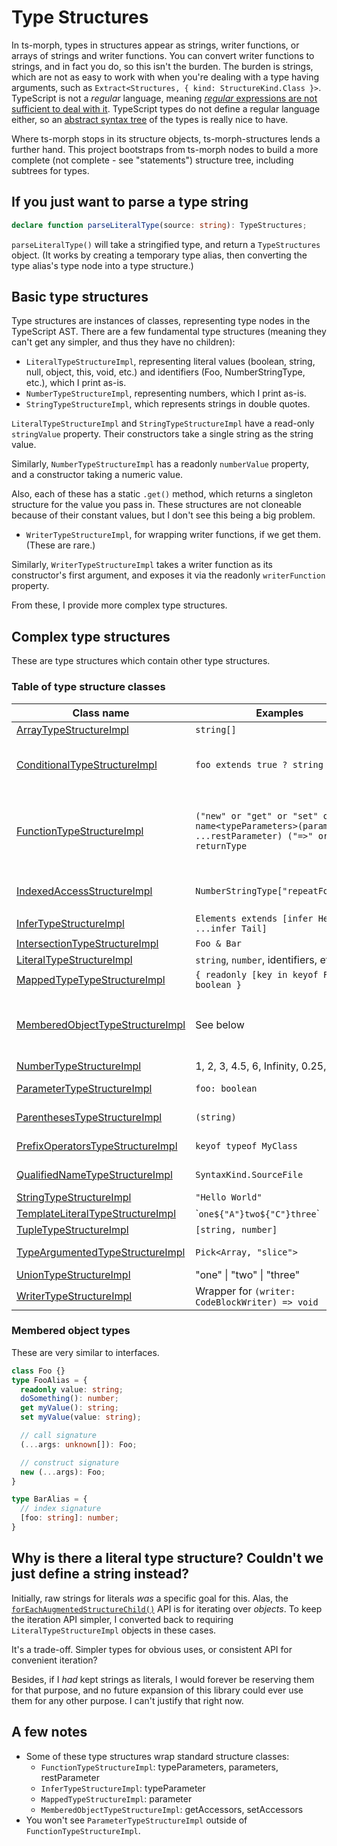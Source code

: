 # Type Structures

In ts-morph, types in structures appear as strings, writer functions, or arrays of strings and writer functions.  You can convert writer functions to strings, and in fact you do, so this isn't the burden.  The burden is strings, which are not as easy to work with when you're dealing with a type having arguments, such as `Extract<Structures, { kind: StructureKind.Class }>`.  TypeScript is not a _regular_ language, meaning [_regular_ expressions are not sufficient to deal with it](https://www3.cs.stonybrook.edu/~cse350/slides/pumping.pdf).  TypeScript types do not define a regular language either, so an [abstract syntax tree](https://en.wikipedia.org/wiki/Abstract_syntax_tree) of the types is really nice to have.

Where ts-morph stops in its structure objects, ts-morph-structures lends a further hand.  This project bootstraps from ts-morph nodes to build a more complete (not complete - see "statements") structure tree, including subtrees for types.

## If you just want to parse a type string

```typescript
declare function parseLiteralType(source: string): TypeStructures;
```

`parseLiteralType()` will take a stringified type, and return a `TypeStructures` object.  (It works by creating a temporary type alias, then converting the type alias's type node into a type structure.)

## Basic type structures

Type structures are instances of classes, representing type nodes in the TypeScript AST.  There are a few fundamental type structures (meaning they can't get any simpler, and thus they have no children):

- `LiteralTypeStructureImpl`, representing literal values (boolean, string, null, object, this, void, etc.) and identifiers (Foo, NumberStringType, etc.), which I print as-is.
- `NumberTypeStructureImpl`, representing numbers, which I print as-is.
- `StringTypeStructureImpl`, which represents strings in double quotes.

`LiteralTypeStructureImpl` and `StringTypeStructureImpl` have a read-only `stringValue` property.  Their constructors take a single string as the string value.  

Similarly, `NumberTypeStructureImpl` has a readonly `numberValue` property, and a constructor taking a numeric value.

Also, each of these has a static `.get()` method, which returns a singleton structure for the value you pass in.  These structures are not cloneable because of their constant values, but I don't see this being a big problem.

- `WriterTypeStructureImpl`, for wrapping writer functions, if we get them.  (These are rare.)

Similarly, `WriterTypeStructureImpl` takes a writer function as its constructor's first argument, and exposes it via the readonly `writerFunction` property.

From these, I provide more complex type structures.

## Complex type structures

These are type structures which contain other type structures.

### Table of type structure classes

| Class name | Examples | Key properties |
|------------|----------|----------------|
| [ArrayTypeStructureImpl](../api/ts-morph-structures.arraytypestructureimpl.md) | `string[]` | objectType |
| [ConditionalTypeStructureImpl](../api/ts-morph-structures.conditionaltypestructureimpl.md) | `foo extends true ? string : never` | checkType, extendsType, trueType, falseType |
| [FunctionTypeStructureImpl](../api/ts-morph-structures.functiontypestructureimpl.md) | `("new" or "get" or "set" or "") name<typeParameters>(parameters, ...restParameter) ("=>" or ":" ) returnType` | name, typeParameters, parameters, restParameter, returnType, writerStyle |
| [IndexedAccessStructureImpl](../api/ts-morph-structures.indexedaccesstypestructureimpl.md) | `NumberStringType["repeatForward"]` | objectType, childTypes (`[TypeStructures]`) |
| [InferTypeStructureImpl](../api/ts-morph-structures.infertypestructureimpl.md) | `Elements extends [infer Head, ...infer Tail]` | typeParameter |
| [IntersectionTypeStructureImpl](../api/ts-morph-structures.intersectiontypestructureimpl.md) | `Foo & Bar` | childTypes |
| [LiteralTypeStructureImpl](../api/ts-morph-structures.literaltypestructureimpl.md) | `string`, `number`, identifiers, etc. | stringValue |
| [MappedTypeTypeStructureImpl](../api/ts-morph-structures.mappedtypetypestructureimpl.md) | `{ readonly [key in keyof Foo]: boolean }` | parameter, type |
| [MemberedObjectTypeStructureImpl](../api/ts-morph-structures.memberedobjecttypestructureimpl.md) | See below | getAccessors, indexSignatures, methods, properties, setAccessors |
| [NumberTypeStructureImpl](../api/ts-morph-structures.numbertypestructureimpl.md) | 1, 2, 3, 4.5, 6, Infinity, 0.25, etc. | numberValue |
| [ParameterTypeStructureImpl](../api/ts-morph-structures.parametertypestructureimpl.md) | `foo: boolean` | name, typeStructure |
| [ParenthesesTypeStructureImpl](../api/ts-morph-structures.parenthesestypestructureimpl.md) | `(string)` | childTypes (`[TypeStructure]`) |
| [PrefixOperatorsTypeStructureImpl](../api/ts-morph-structures.prefixoperatorstypestructureimpl.md) | `keyof typeof MyClass` | operators, objectType |
| [QualifiedNameTypeStructureImpl](../api/ts-morph-structures./qualifiednametypestructureimpl.md) | `SyntaxKind.SourceFile` | childTypes (`string[]`)|
| [StringTypeStructureImpl](../api/ts-morph-structures.stringtypestructureimpl.md)  | `"Hello World"` | stringValue |
| [TemplateLiteralTypeStructureImpl](../api/ts-morph-structures.templateliteraltypestructureimpl.md) | &#x60;`one${"A"}two${"C"}three`&#x60; | head, spans |
| [TupleTypeStructureImpl](../api/ts-morph-structures.tupletypestructureimpl.md) | `[string, number]` | childTypes |
| [TypeArgumentedTypeStructureImpl](../api/ts-morph-structures.typeargumentedtypestructureimpl.md) | `Pick<Array, "slice">` | objectType, childTypes |
| [UnionTypeStructureImpl](../api/ts-morph-structures.uniontypestructureimpl.md) | "one" &#x7c; "two" &#x7c; "three" | childTypes |
| [WriterTypeStructureImpl](../api/ts-morph-structures.writertypestructureimpl.md) | Wrapper for `(writer: CodeBlockWriter) => void` | writerFunction |

### Membered object types

These are very similar to interfaces.

```typescript
class Foo {}
type FooAlias = {
  readonly value: string;
  doSomething(): number;
  get myValue(): string;
  set myValue(value: string);

  // call signature
  (...args: unknown[]): Foo;

  // construct signature
  new (...args): Foo;
}

type BarAlias = {
  // index signature
  [foo: string]: number;
}
```

## Why is there a literal type structure?  Couldn't we just define a string instead?

Initially, raw strings for literals _was_ a specific goal for this.  Alas, the [`forEachAugmentedStructureChild()`](./NavigatingStructures.md) API is for iterating over _objects_.  To keep the iteration API simpler, I converted back to requiring `LiteralTypeStructureImpl` objects in these cases.

It's a trade-off.  Simpler types for obvious uses, or consistent API for convenient iteration?

Besides, if I _had_ kept strings as literals, I would forever be reserving them for that purpose, and no future expansion of this library could ever use them for any other purpose.  I can't justify that right now.

## A few notes

- Some of these type structures wrap standard structure classes:
  - `FunctionTypeStructureImpl`: typeParameters, parameters, restParameter
  - `InferTypeStructureImpl`: typeParameter
  - `MappedTypeStructureImpl`: parameter
  - `MemberedObjectTypeStructureImpl`: getAccessors, setAccessors
- You won't see `ParameterTypeStructureImpl` outside of `FunctionTypeStructureImpl`.
